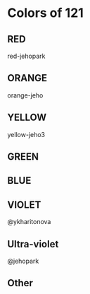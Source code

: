 # Colors of 121

## RED
red-jehopark

## ORANGE
orange-jeho

## YELLOW
yellow-jeho3

## GREEN

## BLUE

## VIOLET
@ykharitonova

## Ultra-violet
@jehopark

## Other
